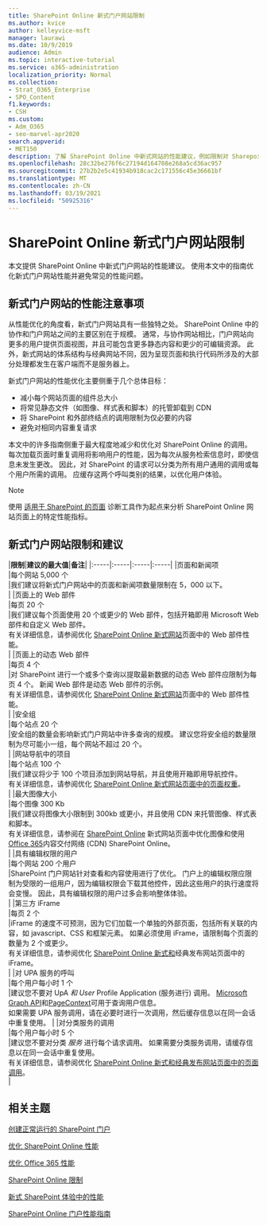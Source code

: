 ```yaml
---
title: SharePoint Online 新式门户网站限制
ms.author: kvice
author: kelleyvice-msft
manager: laurawi
ms.date: 10/9/2019
audience: Admin
ms.topic: interactive-tutorial
ms.service: o365-administration
localization_priority: Normal
ms.collection:
- Strat_O365_Enterprise
- SPO_Content
f1.keywords:
- CSH
ms.custom:
- Adm_O365
- seo-marvel-apr2020
search.appverid:
- MET150
description: 了解 SharePoint Online 中新式网站的性能建议，例如限制对 Sharepoint 和外部终结点的调用。
ms.openlocfilehash: 28c32be276f6c27194d164708e268a5cd36ac957
ms.sourcegitcommit: 27b2b2e5c41934b918cac2c171556c45e36661bf
ms.translationtype: MT
ms.contentlocale: zh-CN
ms.lasthandoff: 03/19/2021
ms.locfileid: "50925316"
---
```

# <a name="sharepoint-online-modern-portal-site-limits"></a>SharePoint Online 新式门户网站限制

本文提供 SharePoint Online 中新式门户网站的性能建议。 使用本文中的指南优化新式门户网站性能并避免常见的性能问题。

## <a name="performance-considerations-for-modern-portal-sites"></a>新式门户网站的性能注意事项

从性能优化的角度看，新式门户网站具有一些独特之处。 SharePoint Online 中的协作和门户网站之间的主要区别在于规模。 通常，与协作网站相比，门户网站向更多的用户提供页面视图，并且可能包含更多静态内容和更少的可编辑资源。 此外，新式网站的体系结构与经典网站不同，因为呈现页面和执行代码所涉及的大部分处理都发生在客户端而不是服务器上。

新式门户网站的性能优化主要侧重于几个总体目标：

- 减小每个网站页面的组件总大小
- 将常见静态文件（如图像、样式表和脚本）的托管卸载到 CDN
- 将 SharePoint 和外部终结点的调用限制为仅必要的内容
- 避免对相同内容重复请求

本文中的许多指南侧重于最大程度地减少和优化对 SharePoint Online 的调用。 每次加载页面时重复调用将影响用户的性能，因为每次从服务检索信息时，即使信息未发生更改。 因此，对 SharePoint 的请求可以分类为所有用户通用的调用或每个用户所需的调用。 应缓存这两个呼叫类别的结果，以优化用户体验。

>[!NOTE]
>使用 [适用于 SharePoint 的页面](./page-diagnostics-for-spo.md) 诊断工具作为起点来分析 SharePoint Online 网站页面上的特定性能指标。

## <a name="modern-portal-site-limits-and-recommendations"></a>新式门户网站限制和建议

|**限制**|**建议的最大值**|**备注**|
|:-----|:-----|:-----|:-----|
|页面和新闻项  <br/> |每个网站 5,000 个  <br/> |我们建议将新式门户网站中的页面和新闻项数量限制在 5，000 以下。  <br/> |
|页面上的 Web 部件  <br/> |每页 20 个  <br/> |我们建议每个页面使用 20 个或更少的 Web 部件，包括开箱即用 Microsoft Web 部件和自定义 Web 部件。 <br/> 有关详细信息，请参阅优化 [SharePoint Online 新式网站](modern-web-part-optimization.md)页面中的 Web 部件性能。  <br/> |
|页面上的动态 Web 部件  <br/> |每页 4 个  <br/> |对 SharePoint 进行一个或多个查询以提取最新数据的动态 Web 部件应限制为每页 4 个。 新闻 Web 部件是动态 Web 部件的示例。 <br/> 有关详细信息，请参阅优化 [SharePoint Online 新式网站](modern-web-part-optimization.md)页面中的 Web 部件性能。    <br/> |
|安全组  <br/> |每个站点 20 个  <br/> |安全组的数量会影响新式门户网站中许多查询的规模。 建议您将安全组的数量限制为尽可能小一组，每个网站不超过 20 个。  <br/> |
|网站导航中的项目  <br/> |每个站点 100 个  <br/> |我们建议将少于 100 个项目添加到网站导航，并且使用开箱即用导航控件。  <br/> 有关详细信息，请参阅优化 [SharePoint Online 新式网站页面中的页面权重](modern-page-weight-optimization.md)。 <br/> |
|最大图像大小  <br/> |每个图像 300 Kb  <br/> |我们建议将图像大小限制到 300kb 或更小，并且使用 CDN 来托管图像、样式表和脚本。 <br/>有关详细信息，请参阅在 [SharePoint Online](modern-image-optimization.md) 新式网站页面中优化图像和使用 [Office 365](use-microsoft-365-cdn-with-spo.md)内容交付网络 (CDN) SharePoint Online。  <br/> |
|具有编辑权限的用户  <br/> |每个网站 200 个用户  <br/> |SharePoint 门户网站针对查看和内容使用进行了优化。 门户上的编辑权限应限制为受限的一组用户，因为编辑权限会下载其他控件，因此这些用户的执行速度将会变慢。 因此，具有编辑权限的用户过多会影响整体体验。 <br/> |
|第三方 iFrame  <br/> |每页 2 个  <br/> |iFrame 的速度不可预测，因为它们加载一个单独的外部页面，包括所有关联的内容，如 javascript、CSS 和框架元素。 如果必须使用 iFrame，请限制每个页面的数量为 2 个或更少。<br/> 有关详细信息，请参阅优化 [SharePoint Online 新式和](modern-iframe-optimization.md)经典发布网站页面中的 iFrame。 <br/> |
|对 UPA 服务的呼叫  <br/> |每个用户每小时 1 个  <br/> |建议您不要对 UpA _和 User_ Profile Application (服务进行) 调用。 [Microsoft Graph API](/graph/call-api)和[PageContext](/javascript/api/sp-page-context/pagecontext?view=sp-typescript-latest)可用于查询用户信息。  <br/> 如果需要 UPA 服务调用，请在必要时进行一次调用，然后缓存信息以在同一会话中重复使用。 |
|对分类服务的调用  <br/> |每个用户每小时 5 个  <br/> |建议您不要对分类 _服务_ 进行每个请求调用。 如果需要分类服务调用，请缓存信息以在同一会话中重复使用。 <br/> 有关详细信息，请参阅优化 [SharePoint Online 新式和经典发布网站页面中的页面调用](modern-page-call-optimization.md)。 <br/> |

## <a name="related-topics"></a>相关主题

[创建正常运行的 SharePoint 门户](/sharepoint/portal-health)

[优化 SharePoint Online 性能](tune-sharepoint-online-performance.md)

[优化 Office 365 性能](tune-microsoft-365-performance.md)

[SharePoint Online 限制](/office365/servicedescriptions/sharepoint-online-service-description/sharepoint-online-limits)

[新式 SharePoint 体验中的性能](/sharepoint/modern-experience-performance)

[SharePoint Online 门户性能指南](/sharepoint/dev/solution-guidance/portal-performance)
